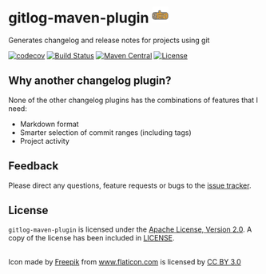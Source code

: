 # gitlog-maven-plugin ![icon](/src/site/resources/images/icon_32.png)
Generates changelog and release notes for projects using git

[![codecov](https://codecov.io/gh/llorllale/gitlog-maven-plugin/branch/master/graph/badge.svg)](https://codecov.io/gh/llorllale/gitlog-maven-plugin)
[![Build Status](https://travis-ci.org/llorllale/gitlog-maven-plugin.svg?branch=master)](https://travis-ci.org/llorllale/gitlog-maven-plugin)
[![Maven Central](https://maven-badges.herokuapp.com/maven-central/org.llorllale/gitlog-maven-plugin/badge.svg)](https://maven-badges.herokuapp.com/maven-central/org.llorllale/gitlog-maven-plugin)
[![License](https://img.shields.io/badge/License-Apache%202.0-blue.svg)](https://llorllale.github.io/gitlog-maven-plugin/license.html)

## Why another changelog plugin?
None of the other changelog plugins has the combinations of features that I need:
* Markdown format
* Smarter selection of commit ranges (including tags)
* Project activity

## Feedback
Please direct any questions, feature requests or bugs to the [issue tracker](https://github.com/llorllale/gitlog-maven-plugin/issues/).

## License
`gitlog-maven-plugin` is licensed under the [Apache License, Version 2.0](http://www.apache.org/licenses/LICENSE-2.0). A copy of the license has been included
in [LICENSE](./LICENSE).

<br/>

<div>Icon made by <a href="http://www.freepik.com" title="Freepik">Freepik</a> from <a href="https://www.flaticon.com/" title="Flaticon">www.flaticon.com</a> is licensed by <a href="http://creativecommons.org/licenses/by/3.0/" title="Creative Commons BY 3.0" target="_blank">CC BY 3.0</a></div>
